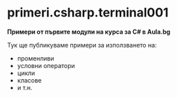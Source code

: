 ﻿# primeri.csharp.terminal001 
**Примери от първите модули на курса за C# в Aula.bg**

Тук ще публикуваме примери за използването на:
* променливи
* условни оператори
* цикли
* класове 
* и т.н.
